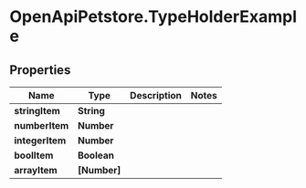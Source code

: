 # OpenApiPetstore.TypeHolderExample

## Properties

Name | Type | Description | Notes
------------ | ------------- | ------------- | -------------
**stringItem** | **String** |  | 
**numberItem** | **Number** |  | 
**integerItem** | **Number** |  | 
**boolItem** | **Boolean** |  | 
**arrayItem** | **[Number]** |  | 


